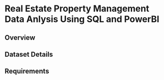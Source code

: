 # Real Estate Property Management Data Anlysis Using SQL and PowerBI
## Overview

## Dataset Details

## Requirements
